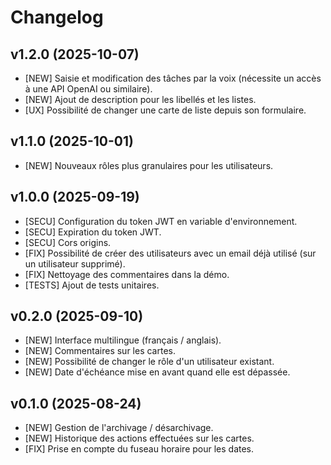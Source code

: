 # Changelog

## v1.2.0 (2025-10-07)

- [NEW] Saisie et modification des tâches par la voix (nécessite un accès à une API OpenAI ou similaire).
- [NEW] Ajout de description pour les libellés et les listes.
- [UX] Possibilité de changer une carte de liste depuis son formulaire.

## v1.1.0 (2025-10-01)

- [NEW] Nouveaux rôles plus granulaires pour les utilisateurs.

## v1.0.0 (2025-09-19)

- [SECU] Configuration du token JWT en variable d'environnement.
- [SECU] Expiration du token JWT.
- [SECU] Cors origins.
- [FIX] Possibilité de créer des utilisateurs avec un email déjà utilisé (sur un utilisateur supprimé).
- [FIX] Nettoyage des commentaires dans la démo.
- [TESTS] Ajout de tests unitaires.

## v0.2.0 (2025-09-10)

- [NEW] Interface multilingue (français / anglais).
- [NEW] Commentaires sur les cartes.
- [NEW] Possibilité de changer le rôle d'un utilisateur existant.
- [NEW] Date d'échéance mise en avant quand elle est dépassée.

## v0.1.0 (2025-08-24)

- [NEW] Gestion de l'archivage / désarchivage.
- [NEW] Historique des actions effectuées sur les cartes.
- [FIX] Prise en compte du fuseau horaire pour les dates.
